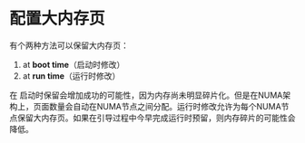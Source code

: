 # 配置大内存页

有个两种方法可以保留大内存页：

1. at **boot time**（启动时修改）
2. at **run time**（运行时修改）



在 启动时保留会增加成功的可能性，因为内存尚未明显碎片化。但是在NUMA架构上，页面数量会自动在NUMA节点之间分配。运行时修改允许为每个NUMA节点保留大内存页。如果在引导过程中今早完成运行时预留，则内存碎片的可能性会降低。


